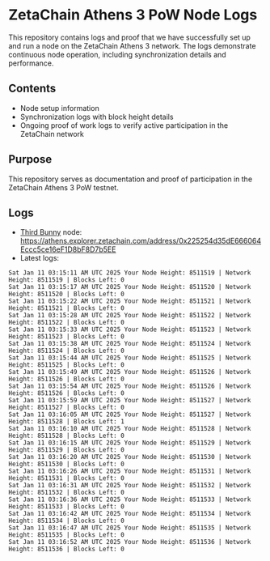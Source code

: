 # ZetaChain Athens 3 PoW Node Logs
This repository contains logs and proof that we have successfully set up and run a node on the ZetaChain Athens 3 network. The logs demonstrate continuous node operation, including synchronization details and performance.

## Contents
- Node setup information
- Synchronization logs with block height details
- Ongoing proof of work logs to verify active participation in the ZetaChain network

## Purpose
This repository serves as documentation and proof of participation in the ZetaChain Athens 3 PoW testnet.

## Logs

- [Third Bunny](https://thirdbunny.xyz/) node: https://athens.explorer.zetachain.com/address/0x225254d35dE666064Eccc5ce16eF1D8bF8D7b5EE
- Latest logs:
```
Sat Jan 11 03:15:11 AM UTC 2025 Your Node Height: 8511519 | Network Height: 8511519 | Blocks Left: 0
Sat Jan 11 03:15:17 AM UTC 2025 Your Node Height: 8511520 | Network Height: 8511520 | Blocks Left: 0
Sat Jan 11 03:15:22 AM UTC 2025 Your Node Height: 8511521 | Network Height: 8511521 | Blocks Left: 0
Sat Jan 11 03:15:28 AM UTC 2025 Your Node Height: 8511522 | Network Height: 8511522 | Blocks Left: 0
Sat Jan 11 03:15:33 AM UTC 2025 Your Node Height: 8511523 | Network Height: 8511523 | Blocks Left: 0
Sat Jan 11 03:15:38 AM UTC 2025 Your Node Height: 8511524 | Network Height: 8511524 | Blocks Left: 0
Sat Jan 11 03:15:44 AM UTC 2025 Your Node Height: 8511525 | Network Height: 8511525 | Blocks Left: 0
Sat Jan 11 03:15:49 AM UTC 2025 Your Node Height: 8511526 | Network Height: 8511526 | Blocks Left: 0
Sat Jan 11 03:15:54 AM UTC 2025 Your Node Height: 8511526 | Network Height: 8511526 | Blocks Left: 0
Sat Jan 11 03:15:59 AM UTC 2025 Your Node Height: 8511527 | Network Height: 8511527 | Blocks Left: 0
Sat Jan 11 03:16:05 AM UTC 2025 Your Node Height: 8511527 | Network Height: 8511528 | Blocks Left: 1
Sat Jan 11 03:16:10 AM UTC 2025 Your Node Height: 8511528 | Network Height: 8511528 | Blocks Left: 0
Sat Jan 11 03:16:15 AM UTC 2025 Your Node Height: 8511529 | Network Height: 8511529 | Blocks Left: 0
Sat Jan 11 03:16:20 AM UTC 2025 Your Node Height: 8511530 | Network Height: 8511530 | Blocks Left: 0
Sat Jan 11 03:16:26 AM UTC 2025 Your Node Height: 8511531 | Network Height: 8511531 | Blocks Left: 0
Sat Jan 11 03:16:31 AM UTC 2025 Your Node Height: 8511532 | Network Height: 8511532 | Blocks Left: 0
Sat Jan 11 03:16:36 AM UTC 2025 Your Node Height: 8511533 | Network Height: 8511533 | Blocks Left: 0
Sat Jan 11 03:16:42 AM UTC 2025 Your Node Height: 8511534 | Network Height: 8511534 | Blocks Left: 0
Sat Jan 11 03:16:47 AM UTC 2025 Your Node Height: 8511535 | Network Height: 8511535 | Blocks Left: 0
Sat Jan 11 03:16:52 AM UTC 2025 Your Node Height: 8511536 | Network Height: 8511536 | Blocks Left: 0
```
